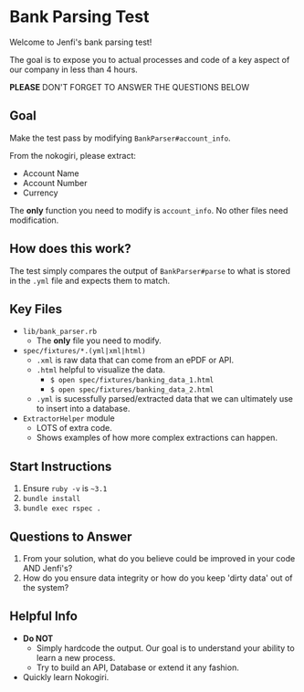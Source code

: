 # Bank Parsing Test

Welcome to Jenfi's bank parsing test!

The goal is to expose you to actual processes and code of a key aspect of our company in less than 4 hours.

**PLEASE** DON'T FORGET TO ANSWER THE QUESTIONS BELOW

## Goal

Make the test pass by modifying `BankParser#account_info`.

From the nokogiri, please extract:

- Account Name
- Account Number
- Currency

The **only** function you need to modify is `account_info`. No other files need modification.

## How does this work?

The test simply compares the output of `BankParser#parse` to what is stored in the `.yml` file and expects them to match.

## Key Files

- `lib/bank_parser.rb`
  - The **only** file you need to modify.
- `spec/fixtures/*.(yml|xml|html)`
  - `.xml` is raw data that can come from an ePDF or API.
  - `.html` helpful to visualize the data.
    - `$ open spec/fixtures/banking_data_1.html`
    - `$ open spec/fixtures/banking_data_2.html`
  - `.yml` is sucessfully parsed/extracted data that we can ultimately use to insert into a database.
- `ExtractorHelper` module
  - LOTS of extra code.
  - Shows examples of how more complex extractions can happen.

## Start Instructions

1. Ensure `ruby -v` is `~3.1`
1. `bundle install`
1. `bundle exec rspec .`

## Questions to Answer

1. From your solution, what do you believe could be improved in your code AND Jenfi's?
1. How do you ensure data integrity or how do you keep 'dirty data' out of the system?

## Helpful Info

- **Do NOT**
  - Simply hardcode the output. Our goal is to understand your ability to learn a new process.
  - Try to build an API, Database or extend it any fashion.
- Quickly learn Nokogiri.
